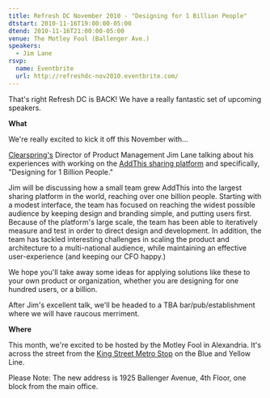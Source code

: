```yaml
---
title: Refresh DC November 2010 - "Designing for 1 Billion People"
dtstart: 2010-11-16T19:00:00-05:00
dtend: 2010-11-16T21:00:00-05:00
venue: The Motley Fool (Ballenger Ave.)
speakers:
  - Jim Lane
rsvp:
  name: Eventbrite
  url: http://refreshdc-nov2010.eventbrite.com/
---
```


That's right Refresh DC is BACK! We have a really fantastic set of upcoming speakers.

**What**

We're really excited to kick it off this November with...

[Clearspring's](http://clearspring.com/) Director of Product Management Jim Lane talking about his experiences with working on the [AddThis sharing platform](http://addthis.com/) and specifically, "Designing for 1 Billion People."

Jim will be discussing how a small team grew AddThis into the largest sharing platform in the world, reaching over one billion people. Starting with a modest interface, the team has focused on reaching the widest possible audience by keeping design and branding simple, and putting users first. Because of the platform's large scale, the team has been able to iteratively measure and test in order to direct design and development. In addition, the team has tackled interesting challenges in scaling the product and architecture to a multi-national audience, while maintaining an effective user-experience (and keeping our CFO happy.)

We hope you'll take away some ideas for applying solutions like these to your own product or organization, whether you are designing for one hundred users, or a billion.

After Jim's excellent talk, we'll be headed to a TBA bar/pub/establishment where we will have raucous merriment.

**Where**

This month, we're excited to be hosted by the Motley Fool in Alexandria. It's across the street from the [King Street Metro Stop](http://www.wmata.com/rail/station_detail.cfm?station_id=48) on the Blue and Yellow Line.

Please Note: The new address is 1925 Ballenger Avenue, 4th Floor, one block from the main office.